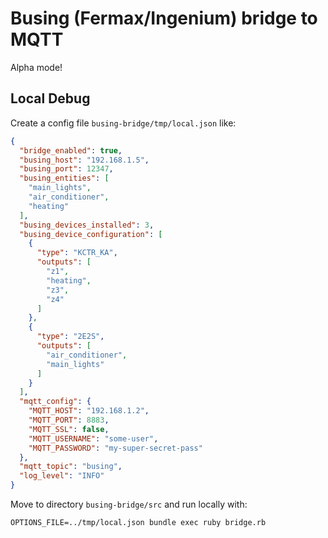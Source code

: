 # Busing (Fermax/Ingenium) bridge to MQTT

Alpha mode!

## Local Debug

Create a config file `busing-bridge/tmp/local.json` like:

```json
{
  "bridge_enabled": true,
  "busing_host": "192.168.1.5",
  "busing_port": 12347,
  "busing_entities": [
    "main_lights",
    "air_conditioner",
    "heating"
  ],
  "busing_devices_installed": 3,
  "busing_device_configuration": [
    {
      "type": "KCTR_KA",
      "outputs": [
        "z1",
        "heating",
        "z3",
        "z4"
      ]
    },
    {
      "type": "2E2S",
      "outputs": [
        "air_conditioner",
        "main_lights"
      ]
    }
  ],
  "mqtt_config": {
    "MQTT_HOST": "192.168.1.2",
    "MQTT_PORT": 8883,
    "MQTT_SSL": false,
    "MQTT_USERNAME": "some-user",
    "MQTT_PASSWORD": "my-super-secret-pass"
  },
  "mqtt_topic": "busing",
  "log_level": "INFO"
}
```

Move to directory `busing-bridge/src` and run locally with:

    OPTIONS_FILE=../tmp/local.json bundle exec ruby bridge.rb

